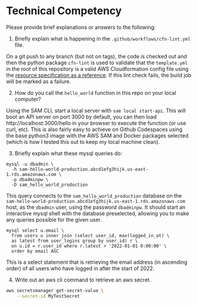 # Technical Competency

Please provide brief explanations or answers to the following:

1. Briefly explain what is happening in the `.github/workflows/cfn-lint.yml` file.

On a git push to any branch (but not on tags), the code is checked out and then the python package  `cfn-lint` is used to validate that the `template.yml` in the root of this repository is a valid AWS Cloudformation config file using the [resource specification as a reference](https://docs.aws.amazon.com/AWSCloudFormation/latest/UserGuide/cfn-resource-specification.html). If this lint check fails, the build job will be marked as a failure.

2. How do you call the `hello_world` function in this repo on your local computer?

Using the SAM CLI, start a local server with `sam local start-api`. This will boot an API server on port 3000 by default, you can then load http://localhost:3000/hello in your browser to execute the function (or use curl, etc). This is also fairly easy to achieve on Github Codespaces using the base python3 image with the AWS SAM and Docker packages selected (which is how I tested this out to keep my local machine clean).

3. Briefly explain what these mysql queries do:

```mysql
mysql -u dbadmin \
  -h sam-hello-world-production.abcd1efg3hijk.us-east-1.rds.amazonaws.com \
  -p dbadminpw \
  -D sam_hello_world_production
```

This query connects to the `sam_hello_world_production` database on the `sam-hello-world-production.abcd1efg3hijk.us-east-1.rds.amazonaws.com` host, as the `dbadmin` user, using the password `dbadminpw`. It should start an interactive mysql shell with the database preselected, allowing you to make any queries possible for the given user.

```mysql
mysql select u.email \
  from users u inner join (select user_id, max(logged_in_at) \
  as latest from user_logins group by user_id) r \
  on u.id = r.user_id where r.latest > '2022-01-01 0:00:00' \
  order by email ASC
```

This is a select statement that is retrieving the email address (in ascending order) of all users who have logged in after the start of 2022.

4. Write out an aws cli command to retrieve an aws secret.

```bash
aws secretsmanager get-secret-value \
    --secret-id MyTestSecret
```
